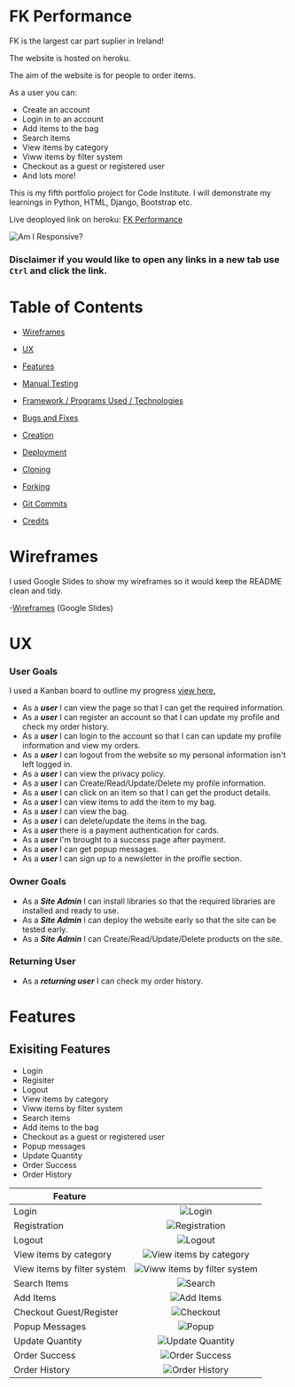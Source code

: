# FK Performance

FK is the largest car part suplier in Ireland!

The website is hosted on heroku.

The aim of the website is for people to order items.

As a user you can:
- Create an account
- Login in to an account
- Add items to the bag
- Search items
- View items by category
- Viww items by filter system
- Checkout as a guest or registered user
- And lots more!

This is my fifth portfolio project for Code Institute. I will demonstrate my learnings in Python, HTML, Django, Bootstrap etc.

Live deoployed link on heroku: [FK Performance](https://pp5-fk-ff4c1b683208.herokuapp.com/)

![Am I Responsive?](https://res.cloudinary.com/dp9lxtk3y/image/upload/v1701161969/pp5%20readme/am_i_responsive_qi8qvm.png)

### **Disclaimer if you would like to open any links in a new tab use `Ctrl` and click the link.**

# Table of Contents
  
- <p><a href="#wireframes">Wireframes</a></p>
- <p><a href="#ux">UX</a></p>
- <p><a href="#features">Features</a></p>
- <p><a href="#manual-testing">Manual Testing</a></p>
- <p><a href="#frameworks"> Framework / Programs Used / Technologies</a></p>
- <p><a href="#bugs-and-fixes">Bugs and Fixes</a></p>
- <p><a href="#creation">Creation</a></p>
- <p><a href="#deployment">Deployment</a></p>
- <p><a href="#cloning">Cloning</a></p>
- <p><a href="#forking">Forking</a></p>
- <p><a href="#git-commits">Git Commits</a></p>
- <p><a href="#credits">Credits</a></p>


# Wireframes

I used Google Slides to show my wireframes so it would keep the README clean and tidy.

-[Wireframes](https://docs.google.com/presentation/d/e/2PACX-1vTvq7RfkkhhwUFfnMtxDri4pg1YBxltvv8aLAIw-k5ZMahMDOJz8y8-ix_la1Yn5Y7GHhJPMpyeThCK/pub?start=false&loop=false&delayms=15000) (Google Slides)

# UX

### **User Goals**

I used a Kanban board to outline my progress [view here.](https://github.com/users/CliveC99/projects/3)

- As a ***user*** I can view the page so that I can get the required information.
- As a ***user*** I can register an account so that I can update my profile and check my order history.
- As a ***user*** I can login to the account so that I can can update my profile information and view my orders.
- As a ***user*** I can logout from the website so my personal information isn't left logged in.
- As a ***user*** I can view the privacy policy.
- As a ***user*** I can Create/Read/Update/Delete my profile information.
- As a ***user*** I can click on an item so that I can get the product details.
- As a ***user*** I can view items to add the item to my bag.
- As a ***user*** I can view the bag.
- As a ***user*** I can delete/update the items in the bag.
- As a ***user*** there is a payment authentication for cards.
- As a ***user*** I'm brought to a success page after payment.
- As a ***user*** I can get popup messages.
- As a ***user*** I can sign up to a newsletter in the proifle section.

### **Owner Goals**

- As a  ***Site Admin*** I can install libraries so that the required libraries are installed and ready to use.
- As a ***Site Admin*** I can deploy the website early so that the site can be tested early.
- As a ***Site Admin*** I can Create/Read/Update/Delete products on the site.

### **Returning User**

- As a ***returning user*** I can check my order history.

# Features

## **Exisiting Features**

- Login
- Regisiter
- Logout
- View items by category
- Viww items by filter system
- Search items
- Add items to the bag
- Checkout as a guest or registered user
- Popup messages
- Update Quantity
- Order Success
- Order History

| Feature        |      |
   | -------------  |:-------------:|
   | Login | ![Login](https://res.cloudinary.com/dp9lxtk3y/image/upload/v1701164024/pp5%20readme/login_vrh5lx.png) |
   | Registration | ![Registration](https://res.cloudinary.com/dp9lxtk3y/image/upload/v1701164024/pp5%20readme/register_ezx6zb.png) |
   | Logout | ![Logout](https://res.cloudinary.com/dp9lxtk3y/image/upload/v1701165981/pp5%20readme/logout_w9nkxu.png) |
   | View items by category | ![View items by category](https://res.cloudinary.com/dp9lxtk3y/image/upload/v1701166086/pp5%20readme/category_ehy0bd.png) |
   | View items by filter system | ![Viww items by filter system](https://res.cloudinary.com/dp9lxtk3y/image/upload/v1701166170/pp5%20readme/filter_xg3krg.png) |
   | Search Items | ![Search](https://res.cloudinary.com/dp9lxtk3y/image/upload/v1701166190/pp5%20readme/search_yfloyo.png) |
   | Add Items | ![Add Items](https://res.cloudinary.com/dp9lxtk3y/image/upload/v1701166287/pp5%20readme/add_nu5ngi.png) |
   | Checkout Guest/Register | ![Checkout](https://res.cloudinary.com/dp9lxtk3y/image/upload/v1701166324/pp5%20readme/login-save-info_do7biz.png) |
   | Popup Messages | ![Popup](https://res.cloudinary.com/dp9lxtk3y/image/upload/v1701166486/pp5%20readme/popup_oh9zcg.png) |
   | Update Quantity | ![Update Quantity](https://res.cloudinary.com/dp9lxtk3y/image/upload/v1701166519/pp5%20readme/quantity-update_jnnnp1.png) |
   | Order Success | ![Order Success](https://res.cloudinary.com/dp9lxtk3y/image/upload/v1701166536/pp5%20readme/order-success_dlxcoi.png) |
   | Order History | ![Order History](https://res.cloudinary.com/dp9lxtk3y/image/upload/v1701166553/pp5%20readme/order-history_j3hhpa.png) |